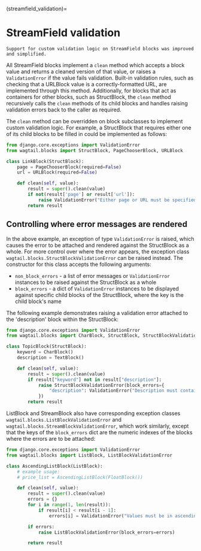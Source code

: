 (streamfield_validation)=

# StreamField validation

```{versionadded} 5.0
Support for custom validation logic on StreamField blocks was improved and simplified.
```

All StreamField blocks implement a `clean` method which accepts a block value and returns a cleaned version of that value, or raises a `ValidationError` if the value fails validation. Built-in validation rules, such as checking that a URLBlock value is a correctly-formatted URL, are implemented through this method. Additionally, for blocks that act as containers for other blocks, such as StructBlock, the `clean` method recursively calls the `clean` methods of its child blocks and handles raising validation errors back to the caller as required.

The `clean` method can be overridden on block subclasses to implement custom validation logic. For example, a StructBlock that requires either one of its child blocks to be filled in could be implemented as follows:

```python
from django.core.exceptions import ValidationError
from wagtail.blocks import StructBlock, PageChooserBlock, URLBlock

class LinkBlock(StructBlock):
    page = PageChooserBlock(required=False)
    url = URLBlock(required=False)

    def clean(self, value):
        result = super().clean(value)
        if not(result['page'] or result['url']):
            raise ValidationError("Either page or URL must be specified")
        return result
```

## Controlling where error messages are rendered

In the above example, an exception of type `ValidationError` is raised, which causes the error to be attached and rendered against the StructBlock as a whole. For more control over where the error appears, the exception class `wagtail.blocks.StructBlockValidationError` can be raised instead. The constructor for this class accepts the following arguments:

-   `non_block_errors` - a list of error messages or `ValidationError` instances to be raised against the StructBlock as a whole
-   `block_errors` - a dict of `ValidationError` instances to be displayed against specific child blocks of the StructBlock, where the key is the child block's name

The following example demonstrates raising a validation error attached to the 'description' block within the StructBlock:

```python
from django.core.exceptions import ValidationError
from wagtail.blocks import CharBlock, StructBlock, StructBlockValidationError, TextBlock

class TopicBlock(StructBlock):
    keyword = CharBlock()
    description = TextBlock()

    def clean(self, value):
        result = super().clean(value)
        if result["keyword"] not in result["description"]:
            raise StructBlockValidationError(block_errors={
                "description": ValidationError("Description must contain the keyword")
            })
        return result
```

ListBlock and StreamBlock also have corresponding exception classes `wagtail.blocks.ListBlockValidationError` and `wagtail.blocks.StreamBlockValidationError`, which work similarly, except that the keys of the `block_errors` dict are the numeric indexes of the blocks where the errors are to be attached:

```python
from django.core.exceptions import ValidationError
from wagtail.blocks import ListBlock, ListBlockValidationError

class AscendingListBlock(ListBlock):
    # example usage:
    # price_list = AscendingListBlock(FloatBlock())

    def clean(self, value):
        result = super().clean(value)
        errors = {}
        for i in range(1, len(result)):
            if result[i] < result[i - 1]:
                errors[i] = ValidationError("Values must be in ascending order")

        if errors:
            raise ListBlockValidationError(block_errors=errors)

        return result
```
